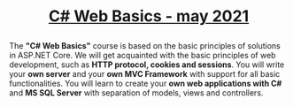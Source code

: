 # <p align="center"><a href="https://softuni.bg/trainings/3353/csharp-web-basics-basics-may-2021/internal#lesson-27275"> C# Web Basics - may 2021 <a/><p>

The **"C# Web Basics"** course is based on the basic principles of solutions in ASP.NET Core. We will get acquainted with the basic principles of web development, such as **HTTP protocol, cookies and sessions**. You will write your **own server** and your **own MVC Framework** with support for all basic functionalities. You will learn to create your **own web applications with C#** and **MS SQL Server** with separation of models, views and controllers.
